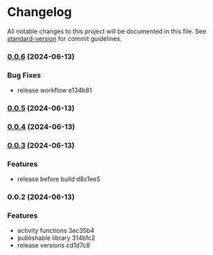# Changelog

All notable changes to this project will be documented in this file. See [standard-version](https://github.com/conventional-changelog/standard-version) for commit guidelines.

### [0.0.6](///compare/v0.0.5...v0.0.6) (2024-06-13)


### Bug Fixes

* release workflow e134b81

### [0.0.5](///compare/v0.0.4...v0.0.5) (2024-06-13)

### [0.0.4](///compare/v0.0.3...v0.0.4) (2024-06-13)

### [0.0.3](///compare/v0.0.2...v0.0.3) (2024-06-13)


### Features

* release before build d8c1ee5

### 0.0.2 (2024-06-13)


### Features

* activity functions 3ec35b4
* publishable library 314bfc2
* release versions cd1d7c8
